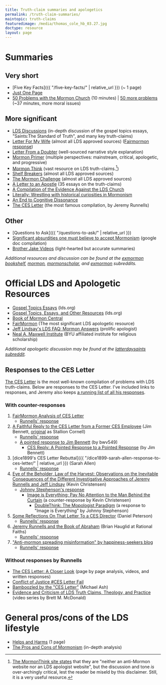 ```yaml
---
title: Truth-claim summaries and apologetics
permalink: /truth-claim-summaries/
maintopic: truth-claims
featuredimage: /media/thomas_cole_hb_03.27.jpg
doctype: resource
layout: page
---
```

# Summaries

## Very short

* [Five Key Facts]({{ "/five-key-facts/" | relative_url }}) (~ 1 page)
* [Just One Page](https://web.archive.org/web/20181119205038/https://gileriodekel.com/wp-content/uploads/sites/798/2018/05/Just-One-Page.pdf)
* [50 Problems with the Mormon Church](https://www.youtube.com/watch?v=qcQthyiTA7c) (10 minutes) \| [50 more problems](https://www.youtube.com/watch?v=1Bu7yZsvh1Y) (~37 minutes, more moral issues)

## More significant

* [LDS Discussions](https://www.ldsdiscussions.com/) (in-depth discussion of the gospel topics essays, "Saints:The Standard of Truth", and many key truth-claims)
* [Letter For My Wife](http://www.letterformywife.com/) (almost all LDS approved sources) ([Fairmormon response](https://www.fairmormon.org/answers/Criticism_of_Mormonism/Online_documents/For_my_Wife_and_Children_(Letter_to_my_Wife)))
* [Letter From a Doubter](https://leavingthegarden.wordpress.com/2016/04/06/letter-from-a-doubter/) (well-sourced narrative style explanation)
* [Mormon Primer](https://mormondiscussions.org/wp-content/uploads/2019/07/MormonPrimer7.pdf) (multiple perspectives: mainstream, critical, apologetic, and progressive)
* [Mormon Think](http://www.mormonthink.com/) (vast resource on LDS truth-claims.[^mormonthink])
* [Shelf Breakers](https://drive.google.com/file/d/1xABvaPadd4C9VE7ySVRQ1G_hfNW6vWCB/view) (almost all LDS approved sources)
* [The Mormon Challenge](http://www.themormonchallenge.com/) (almost all LDS approved sources)
* [A Letter to an Apostle](https://lettertoanapostle.org/) (35 essays on the truth-claims)
* [A Compilation of the Evidence Against the LDS Church](https://mormonbandwagon.com/eric_n/leaving-the-church/)
* [Literally: Wrestling with historical curiosities in Mormonism](https://drive.google.com/file/d/0B79XcDYRahxnLUdMc3dBUHE0SzQ/view)
* [An End to Cognitive Dissonance](https://docs.google.com/file/d/1ih6jF7hBPBi_YmpiOod3oxVpzU5ng-OS4-0XjQUTcX4AbNTP-FIEB2OzmaDf/view)
* [The CES Letter](http://cesletter.com/) (the most famous compilation, by Jeremy Runnells)

## Other

* [Questions to Ask]({{ "/questions-to-ask/" | relative_url }})
* [Significant absurdities one must believe to accept Mormonism](https://docs.google.com/document/d/1yzkCZkhjp_WmU9n6xWjqO0-ivX-ppQ0HrRjy4ItZz-U/edit?usp=sharing) (google doc compilation)
* [Brother Jake Videos](https://www.youtube.com/channel/UC0u7ZMWqkr7cKD_rvEXZUuQ) (light-hearted but accurate summaries)

*Additional resources and discussion can be found at the [exmormon bookshelf](https://www.reddit.com/r/ExmormonBookshelf/), [mormon](https://www.reddit.com/r/mormon/), [mormonscholar](https://www.reddit.com/r/mormonscholar/), and [exmormon](https://www.reddit.com/r/exmormon/) subreddits.*

# Official LDS and Apologetic Resources

* [Gospel Topics Essays](https://www.lds.org/topics/essays?lang=eng&old=true) (lds.org)
* [Gospel Topics, Essays, and Other Resources](https://www.lds.org/si/objective/doctrinal-mastery/gospel-sources?lang=eng) (lds.org)
* [Book of Mormon Central](https://bookofmormoncentral.org/)
* [FairMormon](http://www.fairmormon.org/) (The most significant LDS apologetic resource)
* [Jeff Lindsay's LDS FAQ: Mormon Answers](http://www.jefflindsay.com/LDSFAQ/index.html) (prolific apologist)
* [Neal A. Maxwell Institute](http://mi.byu.edu/) (BYU affiliated institute for religious scholarship)

*Additional apologetic discussion may be found at the [latterdaysaints subreddit](https://www.reddit.com/r/latterdaysaints/).*

## Responses to the CES Letter

[The CES Letter](http://cesletter.com/) is the most well-known compilation of problems with LDS truth-claims.  Below are responses to the CES Letter.  I've included links to responses, and Jeremy also keeps [a running list of all his responses](https://cesletter.org/debunkings/).

### With counter-responses

1. [FairMormon Analysis of CES Letter](https://www.fairlatterdaysaints.org/answers/Criticism_of_Mormonism/Online_documents/Letter_to_a_CES_Director)
    * [Runnells' response](https://cesletter.org/debunking-fairmormon/)
1. [A Faithful Reply to the CES Letter from a Former CES Employee](https://canonizer.com/files/reply.pdf) (Jim Bennett, [original](http://stallioncornell.com/blog/a-reply-from-a-former-ces-employee/) as Stallion Cornell)
    * [Runnells' response](https://cesletter.org/debunkings/jim-bennett-ces-letter-reply-canonizer-stallion-cornell/)
    * [A pointed response to Jim Bennett](https://www.reddit.com/r/mormonscholar/comments/b0ig4a/a_pointed_response_to_jim_bennetts_a_faithful/) (by bwv549)
        * [CES Reply: A Pointed Response to a Pointed Response](https://canonizer.com/blog/ces-reply-a-pointed-response-to-a-pointed-response/) (by Jim Bennett)
1. [dice1899's CES Letter Rebuttal]({{ "/dice1899-sarah-allen-response-to-ces-letter/" | relative_url }}) (Sarah Allen)
    * [Runnells' response](https://cesletter.org/debunkings/the-ces-letter-rebuttal-fair-fairmormon-sarah-allen/)
1. [Eye of the Beholder, Law of the Harvest: Observations on the Inevitable Consequences of the Different Investigative Approaches of Jeremy Runnells and Jeff Lindsay](https://journal.interpreterfoundation.org/eye-of-the-beholder-law-of-the-harvest-observations-on-the-inevitable-consequences-of-the-different-investigative-approaches-of-jeremy-runnells-and-jeff-lindsay/) (Kevin Christensen)
    * [Johnny Stephenson's response](https://cesletter.org/debunkings/kevin-christensen/sky-is-falling-debunking-mormon-interpreter-kevin-christensen-jeremy-runnells/)
        * [Image is Everything: Pay No Attention to the Man Behind the Curtain](https://journal.interpreterfoundation.org/image-is-everything-pay-no-attention-to-the-man-behind-the-curtain/) (a counter-response by Kevin Christensen)
            * [DoubleThink: The Mopologist Paradigm](https://cesletter.org/debunkings/kevin-christensen/doublethink-debunking-mormon-interpreter-kevin-christensen-jeremy-runnells/) (a response to "Image is Everything" by Johnny Stephenson)
1. [Some Reflections On That Letter To a CES Director](http://www.fairmormon.org/fair-conferences/2014-fairmormon-conference/reflections-letter-ces-director) (Daniel Peterson)
    * [Runnells' response](https://cesletter.org/debunkings/a-zombies-reflections-on-that-mormon-apologists-reflections/)
1. [Jeremy Runnells and the Book of Abraham](https://web.archive.org/web/20201111201344/https://rationalfaiths.com/jeremy-runnells-book-abraham/) (Brian Hauglid at Rational Faiths)
    * [Runnells' response](https://web.archive.org/web/20161111033943/http://cesletter.com/apologetics/the-book-of-abraham-except-for-those-willfully-blind-the-case-is-closed.html)
1. ["Anti-mormon spreading misinformation" by happiness-seekers blog](https://happiness-seekers.com/2017/07/17/influential-anti-mormon-caught-spreading-lies-about-lds-church/)
    * [Runnells' response](https://cesletter.org/apologetics/influential-anti-mormon-liar-debunks.html)

### Without responses by Runnells

* [The CES Letter: A Closer Look](http://debunking-cesletter.com/) (page by page analysis, videos, and written responses)
* [Conflict of Justice #CES Letter Fail](http://www.conflictofjustice.com/ces-letter-fail-contents/)
* [Bamboozled by the "CES Letter"](http://shakenfaithsyndrome.com/bamboozle/bamboozled.pdf) (Michael Ash)
* [Evidence and Criticism of LDS Truth Claims, Theology, and Practice](https://www.youtube.com/playlist?list=PLW_W0q2IV3ZGtnDHmUtSQhdKwGfWrTN-U) (video series by Brett M. McDonald) 

# General pros/cons of the LDS lifestyle

* [Helps and Harms](https://docs.google.com/viewer?url=https://github.com/faenrandir/a_careful_examination/raw/852010ca825193b8e3e2913795f7f1a29a1963bd/documents/helps_and_harms/Helps_and_Harms.pdf) (1 page)
* [The Pros and Cons of Mormonism](http://prosandconsofmormonism.com/) (in-depth analysis)

[^mormonthink]: [The MormonThink site states](http://www.mormonthink.com/) that they are "neither an anti-Mormon website nor an LDS apologist website", but the discussion and tone _is_ over-archingly critical, lest the reader be miseld by this disclaimer.  Still, it is a very useful resource.
